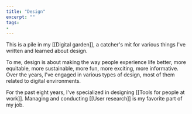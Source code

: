 ```yaml
---
title: "Design"
excerpt: ""
tags:
-
---
```

This is a pile in my [[Digital garden]], a catcher's mit for various things I've written and learned about design.

To me, design is about making the way people experience life better, more equitable, more sustainable, more fun, more exciting, more informative. Over the years, I've engaged in various types of design, most of them related to digital environments. 

For the past eight years, I've specialized in designing [[Tools for people at work]]. Managing and conducting [[User research]] is my favorite part of my job. 